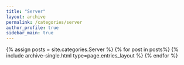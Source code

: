 ```yaml
---
title: "Server"  
layout: archive   
permalink: /categories/server 
author_profile: true   
sidebar_main: true  
---
```


{% assign posts = site.categories.Server %}
{% for post in posts%} {% include archive-single.html type=page.entries_layout %} {% endfor %}